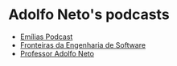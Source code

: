# Adolfo Neto's podcasts

- [Emílias Podcast](emilias)
- [Fronteiras da Engenharia de Software](https://fronteirases.github.io/)
- [Professor Adolfo Neto](adolfont)

